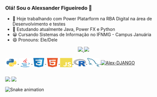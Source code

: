 ### Olá! Sou o Alexsander Figueiredo 👋

- 🔭 Hoje trabalhando com Power Platarform na RBA Digital na área de Desenvolvimento e testes
- 🌱 Estudando atualmente Java, Power FX e Python
- 😀 Cursando Sistemas de Informação no IFNMG - Campus Januária
- 😄 Pronouns: Ele/Dele

<div align="center">
  <a href="https://github.com/AlexsanderFS">
  <img height="180em" src="https://github-readme-stats.vercel.app/api?username=AlexsanderFS&show_icons=true&theme=dark&include_all_commits=true&count_private=true"/>
  <img height="180em" src="https://github-readme-stats.vercel.app/api/top-langs/?username=AlexsanderFS&layout=compact&langs_count=7&theme=dark"/>
</div>

<div style="display: inline_block"><br>
  <img align="center" alt="Alex-Python" height="30" width="40" src="https://raw.githubusercontent.com/devicons/devicon/master/icons/python/python-original.svg">
  <img align="center" alt="Alex-J" height="30" width="40" src="https://github.com/devicons/devicon/blob/master/icons/java/java-original.svg">
  <img align="center" alt="Alex-CSS3" height="30" width="40" src="https://github.com/devicons/devicon/blob/master/icons/css3/css3-original.svg">
  <img align="center" alt="Alex-HTML" height="30" width="40" src="https://raw.githubusercontent.com/devicons/devicon/master/icons/html5/html5-original.svg">
  <img align="center" alt="Alex-Js" height="30" width="40" src="https://raw.githubusercontent.com/devicons/devicon/master/icons/javascript/javascript-plain.svg">
  <img align="center" alt="Alex-R" height="30" width="40" src="https://github.com/devicons/devicon/blob/master/icons/r/r-original.svg">
  <img align="center" alt="Alex-SQL" height="30" width="40" src="https://github.com/devicons/devicon/blob/master/icons/mysql/mysql-original.svg">
  <img align="center" alt="Alex-DJANGO" height="30" width="40" src="https://cdn.icon-icons.com/icons2/2415/PNG/512/django_original_logo_icon_146559.png">
</div>
  
  ##
 
<div> 
  <a href = "mailto:alexsanderfigueiredo10@gmail.com"><img src="https://img.shields.io/badge/-Gmail-%23333?style=for-the-badge&logo=gmail&logoColor=white" target="_blank"></a>
  <a href="https://www.linkedin.com/in/alexsander-figueiredo-36737b190/" target="_blank"><img src="https://img.shields.io/badge/-LinkedIn-%230077B5?style=for-the-badge&logo=linkedin&logoColor=white" target="_blank"></a> 
 
  ![Snake animation](https://github.com/AlexsanderFS/AlexsanderFS/blob/output/github-contribution-grid-snake.svg)
 
</div>
